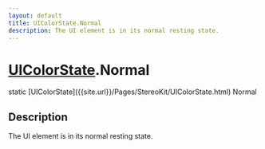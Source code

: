 ```yaml
---
layout: default
title: UIColorState.Normal
description: The UI element is in its normal resting state.
---
```

# [UIColorState]({{site.url}}/Pages/StereoKit/UIColorState.html).Normal

<div class='signature' markdown='1'>
static [UIColorState]({{site.url}}/Pages/StereoKit/UIColorState.html) Normal
</div>

## Description
The UI element is in its normal resting state.

